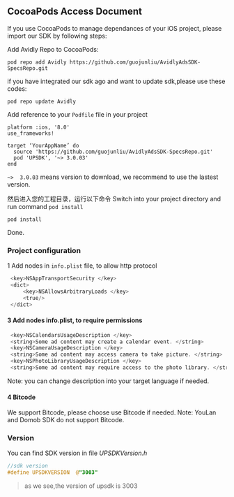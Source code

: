 ## CocoaPods Access Document
If you use CocoaPods to manage dependances of your iOS project, please import our SDK by following steps:

Add Avidly Repo to CocoaPods:


```
pod repo add Avidly https://github.com/guojunliu/AvidlyAdsSDK-SpecsRepo.git
```


if you have integrated our sdk ago and want to update sdk,please use these codes:

```
pod repo update Avidly
```

Add reference to your `Podfile` file in your project 

```
platform :ios, '8.0'
use_frameworks!

target ‘YourAppName’ do
  source 'https://github.com/guojunliu/AvidlyAdsSDK-SpecsRepo.git'
  pod 'UPSDK', '~> 3.0.03'
end
```

`~>  3.0.03` means version to download, we recommend to use the lastest version.

然后进入您的工程目录，运行以下命令
Switch into your project directory and run command `pod install`

```
pod install
```

Done.

### Project configuration 
  
1 Add nodes in `info.plist` file, to allow http protocol

```objective-c
 <key>NSAppTransportSecurity </key>
 <dict>
	 <key>NSAllowsArbitraryLoads </key>
	 <true/>
 </dict>
```

#### 3 Add nodes info.plist, to require permissions
```objective-c
 <key>NSCalendarsUsageDescription </key>
 <string>Some ad content may create a calendar event. </string>
 <key>NSCameraUsageDescription </key>
 <string>Some ad content may access camera to take picture. </string>
 <key>NSPhotoLibraryUsageDescription </key>
 <string>Some ad content may require access to the photo library. </string>
```


Note: you can change description into your target language if needed.
<br>

#### 4 Bitcode
We support Bitcode, please choose use Bitcode if needed.
Note: YouLan and Domob SDK do not support Bitcode.
<br>

### Version
You can find SDK version in file *UPSDKVersion.h*

```objective-c
//sdk version
#define UPSDKVERSION  @"3003"
```
> as we see,the version of upsdk is 3003 

